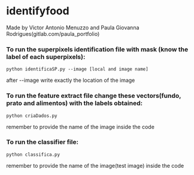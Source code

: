 # identifyfood

Made by Victor Antonio Menuzzo and Paula Giovanna Rodrigues(gitlab.com/paula_portfolio)

### To run the superpixels identification file with mask (know the label of each superpixels):
```
python identificaSP.py --image [local and image name]
```
after --image write exactly the location of the image

### To run the feature extract file change these vectors(fundo, prato and alimentos) with the labels obtained:
```
python criaDados.py
```
remember to provide the name of the image inside the code

### To run the classifier file:
```
python classifica.py
```
remember to provide the name of the image(test image) inside the code
